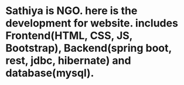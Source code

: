 # Sathiya is NGO. here is the development for website. includes Frontend(HTML, CSS, JS, Bootstrap), Backend(spring boot, rest, jdbc, hibernate) and database(mysql).

